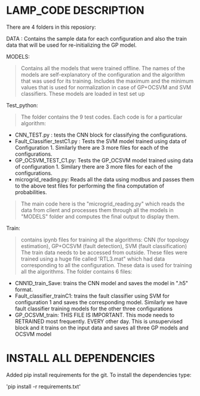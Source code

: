 # LAMP_CODE DESCRIPTION

There are 4 folders in this reposiory:

DATA : 
Contains the sample data for each configuration and also the train data that will be used for re-initializing the GP model.

MODELS: 
> Contains all the models that were trained offline. 
> The names of the models are self-explanatory of the configuration and the algorithm that was used for its training.
> Includes the maximum and the minimum values that is used for normalization in case of GP+OCSVM and SVM classifiers.
> These models are loaded in test set up

Test_python:
> The folder contains the 9 test codes. Each code is for a particular algorithm:
   - CNN_TEST.py : tests the CNN block for classifying the configurations.
   - Fault_Classifier_testC1.py : Tests the SVM model trained using data of Configuration 1. Similarly there are 3 more files for each of the configurations. 
   - GP_OCSVM_TEST_C1.py: Tests the GP_OCSVM model trained using data of configuration 1. Similary there are 3 more files for each of the configurations. 
   - microgrid_reading.py: Reads all the data using modbus and passes them to the above test files for performing the fina computation of probabilities.
> The main code here is the "microgrid_reading.py" which reads the data from client and processes them through all the models in "MODELS" folder and computes the final output to display them.

Train:
> contains ipynb files for training all the algorithms: CNN (for topology estimation), GP+OCSVM (fault detection), SVM (fault classification)
> The train data needs to be accessed from outside. These files were trained using a huge file called 'RTL3.mat" which had data corresponding to all the configuration. These data is used for training all the algorithms.
> The folder contains 6 files:
   - CNN1D_train_Save: trains the CNN model and saves the model in ".h5" format.
   - Fault_classifier_trainC1:  trains the fault classifier using SVM for configuration 1 and saves the corresponding model. Similarly we have fault classifier training models for the other three configurations
   - GP_OCSVM_train: THIS FILE IS IMPORTANT. This mode needs to RETRAINED most frequently. EVERY other day. This is unsupervised block and it trains on the input data and saves all three GP models and OCSVM model

# INSTALL ALL DEPENDENCIES
Added pip install requirements for the git. To install the dependencies type:

'pip install -r requirements.txt'

            
